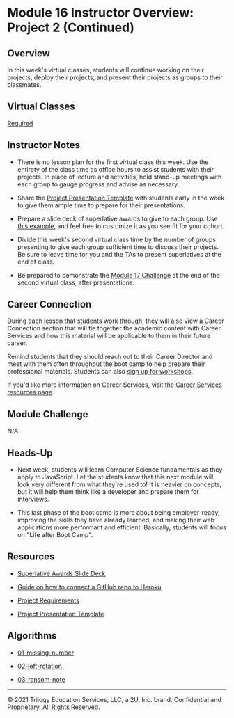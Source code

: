 # Module 16 Instructor Overview: Project 2 (Continued)

## Overview

In this week's virtual classes, students will continue working on their projects, deploy their projects, and present their projects as groups to their classmates. 

## Virtual Classes

[Required](./16.2-REQUIRED.md)

## Instructor Notes

* There is no lesson plan for the first virtual class this week. Use the entirety of the class time as office hours to assist students with their projects. In place of lecture and activities, hold stand-up meetings with each group to gauge progress and advise as necessary.

* Share the [Project Presentation Template](https://docs.google.com/presentation/d/10QaO9KH8HtUXj__81ve0SZcpO5DbMbqqQr4iPpbwKks/edit?usp=sharing) with students early in the week to give them ample time to prepare for their presentations.

* Prepare a slide deck of superlative awards to give to each group. Use [this example](https://docs.google.com/presentation/d/1QlPJhHnHvLLtKheKl4opm7tibkjjALZeAzwVvZdJDO0/edit?usp=sharing), and feel free to customize it as you see fit for your cohort.

* Divide this week's second virtual class time by the number of groups presenting to give each group sufficient time to discuss their projects. Be sure to leave time for you and the TAs to present superlatives at the end of class.

* Be prepared to demonstrate the [Module 17 Challenge](../../01-Class-Content/17-CS/02-Challenge) at the end of the second virtual class, after presentations.

## Career Connection

During each lesson that students work through, they will also view a Career Connection section that will tie together the academic content with Career Services and how this material will be applicable to them in their future career.

Remind students that they should reach out to their Career Director and meet with them often throughout the boot camp to help prepare their professional materials. Students can also [sign up for workshops](https://careerservicesonlineevents.splashthat.com/).

If you'd like more information on Career Services, visit the [Career Services resources page](https://mycareerspot.org/).

## Module Challenge

N/A

## Heads-Up

* Next week, students will learn Computer Science fundamentals as they apply to JavaScript. Let the students know that this next module will look very different from what they're used to! It is heavier on concepts, but it will help them think like a developer and prepare them for interviews. 

* This last phase of the boot camp is more about being employer-ready, improving the skills they have already learned, and making their web applications more performant and efficient. Basically, students will focus on "Life after Boot Camp". 

## Resources

* [Superlative Awards Slide Deck](https://docs.google.com/presentation/d/1QlPJhHnHvLLtKheKl4opm7tibkjjALZeAzwVvZdJDO0/edit?usp=sharing) 

* [Guide on how to connect a GitHub repo to Heroku](../../01-Class-Content/15-Project-2/04-Supplemental/GitHubHerokuConnect.md)

* [Project Requirements](../../01-Class-Content/14-MVC/04-Supplemental/Project-Requirements.md)

* [Project Presentation Template](https://docs.google.com/presentation/d/10QaO9KH8HtUXj__81ve0SZcpO5DbMbqqQr4iPpbwKks/edit?usp=sharing)

## Algorithms

* [01-missing-number](../../01-Class-Content/16-Project-2/03-Algorithms/01-missing-number)

* [02-left-rotation](../../01-Class-Content/16-Project-2/03-Algorithms/02-left-rotation)

* [03-ransom-note](../../01-Class-Content/16-Project-2/03-Algorithms/03-ransom-note)

---
© 2021 Trilogy Education Services, LLC, a 2U, Inc. brand.  Confidential and Proprietary.  All Rights Reserved.
